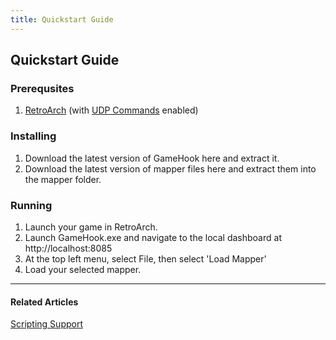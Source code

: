 ```yaml
---
title: Quickstart Guide
---
```


## Quickstart Guide

### Prerequsites
1. [RetroArch](https://retroarch.com/) (with [UDP Commands](https://docs.libretro.com/development/retroarch/network-control-interface/) enabled)

### Installing
1. Download the latest version of GameHook here and extract it.
2. Download the latest version of mapper files here and extract them into the mapper folder.

### Running
1. Launch your game in RetroArch.
2. Launch GameHook.exe and navigate to the local dashboard at http://localhost:8085
3. At the top left menu, select File, then select 'Load Mapper'
4. Load your selected mapper.

---

#### Related Articles
[Scripting Support](/scripting)